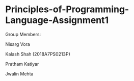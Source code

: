 # Principles-of-Programming-Language-Assignment1

Group Members:

Nisarg Vora

Kalash Shah (2018A7PS0213P)

Pratham Katiyar

Jwalin Mehta
